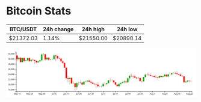 # Bitcoin Stats

BTC/USDT|24h change|24h high|24h low|
|---|---|---|---|
|$21372.03|1.14%|$21550.00|$20890.14|

<img src="./chart.svg">
